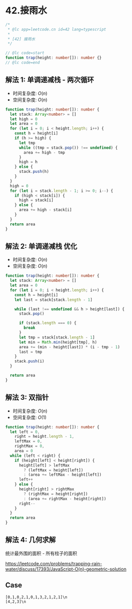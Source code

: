 # 42.接雨水

```ts
/*
 * @lc app=leetcode.cn id=42 lang=typescript
 *
 * [42] 接雨水
 */

// @lc code=start
function trap(height: number[]): number {}
// @lc code=end
```

## 解法 1: 单调递减栈 - 两次循环

- 时间复杂度: $O(n)$
- 空间复杂度: $O(n)$

```ts
function trap(height: number[]): number {
  let stack: Array<number> = []
  let high = 0
  let area = 0
  for (let i = 0; i < height.length; i++) {
    const h = height[i]
    if (h >= high) {
      let tmp
      while ((tmp = stack.pop()) !== undefined) {
        area += high - tmp
      }
      high = h
    } else {
      stack.push(h)
    }
  }
  high = 0
  for (let i = stack.length - 1; i >= 0; i--) {
    if (high < stack[i]) {
      high = stack[i]
    } else {
      area += high - stack[i]
    }
  }
  return area
}
```

## 解法 2: 单调递减栈 优化

- 时间复杂度: $O(n)$
- 空间复杂度: $O(n)$

```ts
function trap(height: number[]): number {
  let stack: Array<number> = []
  let area = 0
  for (let i = 0; i < height.length; i++) {
    const h = height[i]
    let last = stack[stack.length - 1]

    while (last !== undefined && h > height[last]) {
      stack.pop()

      if (stack.length === 0) {
        break
      }
      let tmp = stack[stack.length - 1]
      let min = Math.min(height[tmp], h)
      area += (min - height[last]) * (i - tmp - 1)
      last = tmp
    }
    stack.push(i)
  }

  return area
}
```

## 解法 3: 双指针

- 时间复杂度: $O(n)$
- 空间复杂度: $O(1)$

```ts
function trap(height: number[]): number {
  let left = 0,
    right = height.length - 1,
    leftMax = 0,
    rightMax = 0,
    area = 0
  while (left < right) {
    if (height[left] < height[right]) {
      height[left] > leftMax
        ? (leftMax = height[left])
        : (area += leftMax - height[left])
      left++
    } else {
      height[right] > rightMax
        ? (rightMax = height[right])
        : (area += rightMax - height[right])
      right--
    }
  }
  return area
}
```

## 解法 4: 几何求解

统计最外围的面积 - 所有柱子的面积

https://leetcode.com/problems/trapping-rain-water/discuss/17393/JavaScript-O(n)-geometric-solution

## Case

```text
[0,1,0,2,1,0,1,3,2,1,2,1]\n
[4,2,3]\n
```
